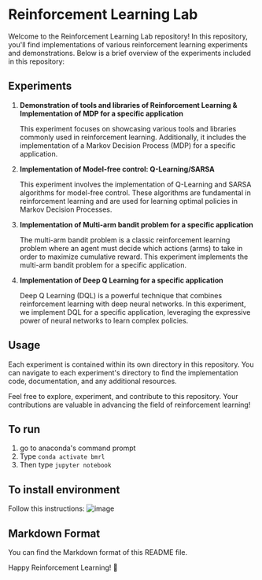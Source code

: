 # Reinforcement Learning Lab

Welcome to the Reinforcement Learning Lab repository! In this repository, you'll find implementations of various reinforcement learning experiments and demonstrations. Below is a brief overview of the experiments included in this repository:

## Experiments

1. **Demonstration of tools and libraries of Reinforcement Learning & Implementation of MDP for a specific application**
   
   This experiment focuses on showcasing various tools and libraries commonly used in reinforcement learning. Additionally, it includes the implementation of a Markov Decision Process (MDP) for a specific application.

2. **Implementation of Model-free control: Q-Learning/SARSA**
   
   This experiment involves the implementation of Q-Learning and SARSA algorithms for model-free control. These algorithms are fundamental in reinforcement learning and are used for learning optimal policies in Markov Decision Processes.

3. **Implementation of Multi-arm bandit problem for a specific application**
   
   The multi-arm bandit problem is a classic reinforcement learning problem where an agent must decide which actions (arms) to take in order to maximize cumulative reward. This experiment implements the multi-arm bandit problem for a specific application.

4. **Implementation of Deep Q Learning for a specific application**
   
   Deep Q Learning (DQL) is a powerful technique that combines reinforcement learning with deep neural networks. In this experiment, we implement DQL for a specific application, leveraging the expressive power of neural networks to learn complex policies.

## Usage

Each experiment is contained within its own directory in this repository. You can navigate to each experiment's directory to find the implementation code, documentation, and any additional resources.

Feel free to explore, experiment, and contribute to this repository. Your contributions are valuable in advancing the field of reinforcement learning!

## To run

1. go to anaconda's command prompt
2. Type `conda activate bmrl`
3. Then type `jupyter notebook`

## To install environment

Follow this instructions:
![image](https://github.com/iamzayd/Reinforcement-Learning-Lab/assets/91972048/7d203996-ab37-4455-855f-166b548c23e3)


## Markdown Format

You can find the Markdown format of this README file.

Happy Reinforcement Learning! 🚀
